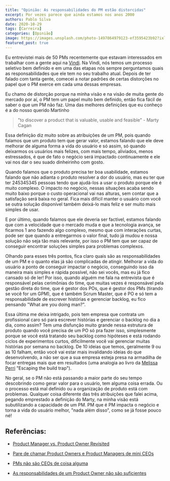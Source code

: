 ```yaml
---
title: "Opinião: As responsabilidades do PM estão distorcidas"
excerpt: Por vezes parece que ainda estamos nos anos 2000
authors: Pablo Silva
date: 2020-10-29
tags: [Carreira]
categories: [Opinião]
image: https://images.unsplash.com/photo-1497864979123-ef3595423b92?ixlib=rb-1.2.1&ixid=eyJhcHBfaWQiOjEyMDd9&auto=format&fit=crop&w=2850&q=80
featured_post: true
---
```


Eu entrevistei mais de 50 PMs recentemente que estavam interessados em
trabalhar com a gente aqui na
[Vindi](https://medium.com/u/3c736dc3d8b0?source=post_page-----b1db2e421d88----------------------).
Na Vindi, nós temos um processo seletivo bem definido e em uma das
etapas nós sempre perguntamos quais as responsabilidades que ele tem no
seu trabalho atual. Depois de ter falado com tanta gente, comecei a
notar padrões de certas distorções no papel que o PM exerce em cada uma
dessas empresas.

Eu chamo de distorção porque na minha visão e na visão de muita gente do
mercado por aí, o PM tem um papel muito bem definido, então fica fácil
de saber o que um PM não faz. Uma das melhores definições que eu conheço
é a do nosso querido Martinho

> \"to discover a product that is valuable, usable and feasible\" -
> Marty Cagan

Essa definição diz muito sobre as atribuições de um PM, pois quando
falamos que um produto tem que gerar valor, estamos falando que ele deve
melhorar de alguma forma a vida do usuário e só assim, só quando
deixarmos os usuários mais felizes, com mais tempo, aliviados, menos
estressados, é que de fato o negócio será impactado continuamente e ele
vai nos dar o seu suado dinheirinho com gosto.

Quando falamos que o produto precisa ter boa usabilidade, estamos
falando que não adianta o produto resolver a dor do usuário, mas eu ter
que ter 245345345 pessoas tendo que ajudá-los a usar o produto porque
ele é muito complexo. O impacto no negócio, nessas situações acaba sendo
muito baixo porque o custo operacional vai nas alturas, sem contar que a
satisfação será baixa no geral. Fica mais difícil manter o usuário com
você se outra solução disponível também deixá-lo mais feliz e ser muito
mais simples de usar.

E por último, quando falamos que ele deveria ser factível, estamos
falando que com a velocidade que o mercado muda e que a tecnologia
avança, se ficarmos 1 ano fazendo algo complexo, mesmo que com
interações curtas, pode ser que quando a entregarmos o valor final, tudo
já mudou e nossa solução não seja tão mais relevante, por isso o PM tem
que ser capaz de conseguir encontrar soluções simples para problemas
complexos.

Olhando para esses três pontos, fica claro quais são as
responsabilidades de um PM e o quanto elas já são complicadas de
atingir. Melhorar a vida do usuário a ponto de conseguir impactar o
negócio, conseguindo isso da maneira mais simples e rápida possível, não
sei vocês, mas eu já fico cansado só de ler! Por isso, quando alguém me
fala na entrevista que é responsável pelas cerimônias do time, que
muitas vezes é responsável pela gestão direta do time, que é gestor dos
POs, que é gestor dos PMs (tirando se você for um GPM), que é também
Scrum Master, que é PO e só tem a responsabilidade de escrever histórias
e gerenciar backlog, eu fico pensando \"What are you doing man?\".

Essa última me deixa intrigado, pois tem empresa que contrata um
profissional caro só para escrever histórias e gerenciar o backlog no
dia a dia, como assim? Tem uma disfunção muito grande nessa estrutura de
produto quando você precisa de um PO só pra fazer isso, simplesmente
porque se você está tratando seu backlog como hipóteses e está rodando
ciclos de experimentos curtos, dificilmente você vai gerenciar muitas
histórias por semana no backlog. De 10 ideias que temos, geralmente 9 ou
as 10 falham, então você vai estar mais invalidando ideias do que
desenvolvendo, a não ser que a sua empresa esteja presa na armadilha de
focar entregas mais que em resultados (uma analogia ao livro da [Melissa
Perri](https://medium.com/u/d5387b79efe8?source=post_page-----b1db2e421d88----------------------)
\"Escaping the build trap\").

No geral, se o PM não está passando a maior parte do seu tempo
descobrindo como gerar valor para o usuário, tem alguma coisa errada. Ou
o processo está mal definido ou a organização de produto está com
problemas. Qualquer coisa diferente das três atribuições que falei
acima, pegando emprestado a definição do Marty, na minha visão está
subutilizando a capacidade de um PM. PM que é PM impacta o negócio e
torna a vida do usuário melhor, \"nada além disso\", como se já fosse
pouco né!


Referências:
-----------

-   [Product Manager vs. Product Owner
    Revisited](https://svpg.com/product-manager-vs-product-owner-revisited/)

-   [Pare de chamar Product Owners e Product Managers de mini
    CEOs](http://blog.plataformatec.com.br/2018/02/pare-de-chamar-product-owners-e-product-managers-de-mini-ceos/)

-   [PMs não são CEOs de coisa
    alguma](https://medium.com/gestao-produtos/pms-n%C3%A3o-s%C3%A3o-ceo-de-coisa-alguma-be45f4017729)

-   [As responsabilidades de um Product Owner não são
    suficientes](https://diegoeis.com/as-responsabilidades-po-nao-sao-suficientes/)